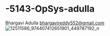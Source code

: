 # -5143-OpSys-adulla
Bhargavi Adulla
bhargavireddy552@gmail.com
![12511586_974407412651901_449787192_n](https://cloud.githubusercontent.com/assets/16832059/12504091/26b90f14-c0a0-11e5-922c-4f342b1b8412.jpg)

